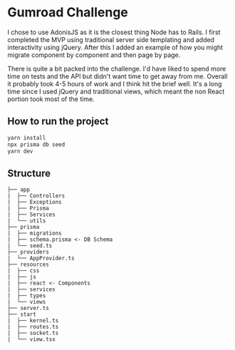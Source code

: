 # Gumroad Challenge

I chose to use AdonisJS as it is the closest thing Node has to Rails. I first completed the MVP using traditional server side templating and added interactivity using jQuery. After this I added an example of how you might migrate component by component and then page by page.

There is quite a bit packed into the challenge. I'd have liked to spend more time on tests and the API but didn't want time to get away from me. Overall it probably took 4-5 hours of work and I think hit the brief well. It's a long time since I used jQuery and traditional views, which meant the non React portion took most of the time. 

## How to run the project 

```bash
yarn install
npx prisma db seed
yarn dev
```

## Structure

```
├── app
|  ├── Controllers
|  ├── Exceptions
|  ├── Prisma
|  ├── Services
|  └── utils
├── prisma
|  ├── migrations
|  ├── schema.prisma <- DB Schema
|  └── seed.ts
├── providers
|  └── AppProvider.ts
├── resources
|  ├── css
|  ├── js
|  ├── react <- Components
|  ├── services
|  ├── types
|  └── views
├── server.ts
├── start
|  ├── kernel.ts
|  ├── routes.ts
|  ├── socket.ts
|  └── view.tsx
```
